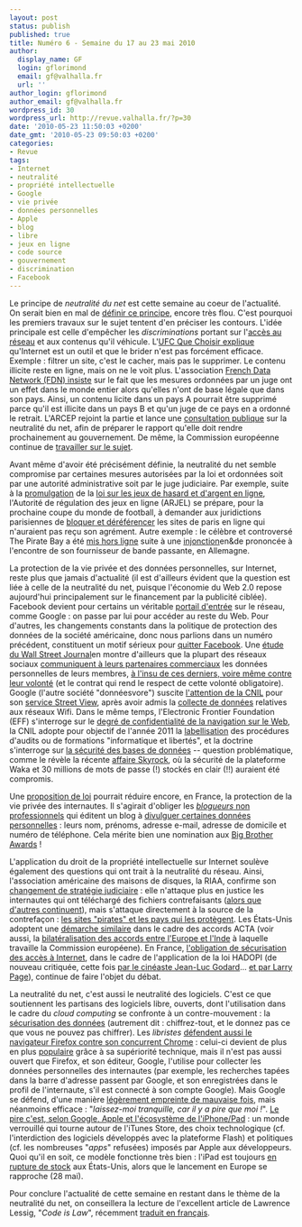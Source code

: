 ```yaml
---
layout: post
status: publish
published: true
title: Numéro 6 - Semaine du 17 au 23 mai 2010
author:
  display_name: GF
  login: gflorimond
  email: gf@valhalla.fr
  url: ''
author_login: gflorimond
author_email: gf@valhalla.fr
wordpress_id: 30
wordpress_url: http://revue.valhalla.fr/?p=30
date: '2010-05-23 11:50:03 +0200'
date_gmt: '2010-05-23 09:50:03 +0200'
categories:
- Revue
tags:
- Internet
- neutralité
- propriété intellectuelle
- Google
- vie privée
- données personnelles
- Apple
- blog
- libre
- jeux en ligne
- code source
- gouvernement
- discrimination
- Facebook
---
```

<p>Le principe de <em>neutralité du net</em> est cette semaine au coeur de l'actualité. On serait bien en mal de <a href="http://www.pcinpact.com/actu/news/56993-neutralite-consultation-nkm-fdn-ufc.htm">définir ce principe</a>, encore très flou. C'est pourquoi les premiers travaux sur le sujet tentent d'en préciser les contours. L'idée principale est celle d'empêcher les <em>discriminations</em> portant sur l'<a href="http://www.pcinpact.com/actu/news/57110-economie-numerique-france-belgique-europe.htm">accès au réseau</a> et aux contenus qu'il véhicule. L'<a href="http://www.pcinpact.com/media/neutralite-du-net-reponse-ufc.pdf">UFC Que Choisir explique</a> qu'Internet est un outil et que le brider n'est pas forcément efficace. Exemple : filtrer un site, c'est le cacher, mais pas le supprimer. Le contenu illicite reste en ligne, mais on ne le voit plus. L'association <a href="http://www.fdn.fr/reponse.pdf">French Data Network (FDN) insiste</a> sur le fait que les mesures ordonnées par un juge ont un effet dans le monde entier alors qu'elles n'ont de base légale que dans son pays. Ainsi, un contenu licite dans un pays A pourrait être supprimé parce qu'il est illicite dans un pays B et qu'un juge de ce pays en a ordonné le retrait. L'ARCEP rejoint la partie et lance une <a href="http://www.clubic.com/connexion-internet/actualite-341824-neutralite-net-arcep-consultation-publique.html">consultation publique</a> sur la neutralité du net, afin de préparer le rapport qu'elle doit rendre prochainement au gouvernement. De même, la Commission européenne continue de <a href="http://www.laquadrature.net/fr/ue-lagenda-numerique-de-neelie-kroes-va-t-il-compromettre-les-libertes">travailler sur le sujet</a>.</p>
<p>Avant même d'avoir été précisément définie, la neutralité du net semble compromise par certaines mesures autorisées par la loi et ordonnées soit par une autorité administrative soit par le juge judiciaire. Par exemple, suite à la <a href="http://www.cyberdroit.fr/2010/05/promulgation-de-la-loi-sur-les-jeux-dargent-et-de-hasard-en-ligne/">promulgation</a> de la <a href="http://www.net-iris.fr/veille-juridique/actualite/24687/la-loi-relative-a-ouverture-a-la-concurrence-et-a-la-regulation-du-secteur-des-jeux-argent-et-de-hasard-en-ligne.php">loi sur les jeux de hasard et d'argent en ligne</a>, l'Autorité de régulation des jeux en ligne (ARJEL) se prépare, pour la prochaine coupe du monde de football, à demander aux juridictions parisiennes de <a href="http://www.numerama.com/magazine/15784-les-premiers-filtrages-de-sites-de-paris-en-ligne-juste-avant-la-coupe-du-monde.html">bloquer et déréférencer</a> les sites de paris en ligne qui n'auraient pas reçu son agrément. Autre exemple : le célèbre et controversé The Pirate Bay a été <a href="http://www.pcinpact.com/actu/news/56996-pirate-bay-liens-torrent-cb3rob.htm">mis hors ligne</a> suite à une <a href="http://torrentfreak.com/the-pirate-bay-cyberbunker-mpa-injunction-in-full-100516/">injonction</a><span class="lang">en&de</span> prononcée à l'encontre de son fournisseur de bande passante, en Allemagne.</p>
<p>La protection de la vie privée et des données personnelles, sur Internet, reste plus que jamais d'actualité (il est d'ailleurs évident que la question est liée à celle de la neutralité du net, puisque l'économie du Web 2.0 repose aujourd'hui principalement sur le financement par la publicité ciblée). Facebook devient pour certains un véritable <a href="http://www.les-infostrateges.com/actu/1005961/facebook-vers-la-mise-en-place-d-un-web-social">portail d'entrée</a> sur le réseau, comme Google : on passe par lui pour accéder au reste du Web. Pour d'autres, les changements constants dans la politique de protection des données de la société américaine, donc nous parlions dans un numéro précédent, constituent un motif sérieux pour <a href="http://www.pcinpact.com/actu/news/56974-quit-facebook-day-facebook-confidentialite-vie-privee.htm">quitter Facebook</a>. Une <a href="http://online.wsj.com/article/SB10001424052748704513104575256701215465596.html">étude du Wall Street Journal</a><span class="lang">en</span> montre d'ailleurs que la plupart des réseaux sociaux <a href="http://www.pcinpact.com/actu/news/57122-reseaux-sociaux-facebook-myspace-annonceurs-vie-privee.htm">communiquent à leurs partenaires commerciaux</a> les données personnelles de leurs membres, <a href="http://www.clubic.com/site-internet/actualite-341792-facebook-myspace-fournissent-donnees-utilisateurs-annonceurs.html">à l'insu de ces derniers, voire même contre leur volonté</a> (et le contrat qui rend le respect de cette volonté obligatoire). Google (l'autre société "donnéesvore") suscite <a href="http://www.cnil.fr/la-cnil/actu-cnil/article/article/2/streetview-la-cnil-vient-dengager-un-controle-de-google/">l'attention de la CNIL</a> pour son <a href="http://www.lemondeinformatique.fr/actualites/lire-google-street-view-sous-surveillance-europeenne-30701.html">service Street View</a>, après avoir admis la <a href="http://www.pcinpact.com/actu/news/56970-google-car-kismet-wifi-collecte.htm">collecte de données</a> relatives aux réseaux Wifi. Dans le même temps, l'Electronic Frontier Foundation (EFF) s'interroge sur le <a href="http://www.lemonde.fr/technologies/article/2010/05/18/des-empreintes-digitales-laissees-par-les-navigateurs-web_1353577_651865.html">degré de confidentialité de la navigation sur le Web</a>, la CNIL adopte pour objectif de l'année 2011 la <a href="http://www.cnil.fr/nc/la-cnil/actu-cnil/article/article/85/2011-objectif-labellisation/">labellisation</a> des procédures d'audits ou de formations "informatique et libertés", et la doctrine s'interroge sur <a href="http://conflits.revues.org/index2133.html">la sécurité des bases de données</a> -- question problématique, comme le révèle la récente <a href="http://www.numerama.com/magazine/15785-skyrock-fait-waka-dans-sa-culotte-30-millions-de-mots-de-passe-en-clair-voles.html">affaire Skyrock</a>, où la sécurité de la plateforme Waka et 30 millions de mots de passe (!) stockés en clair (!!) auraient été compromis.</p>
<p>Une <a href="http://www.senat.fr/leg/ppl09-423.html">proposition de loi</a> pourrait réduire encore, en France, la protection de la vie privée des internautes. Il s'agirait d'obliger les <a href="http://www.pcinpact.com/actu/news/57109-identification-blogueur-proposition-loi-lcen2.htm"><em>blogueurs</em> non professionnels</a> qui éditent un blog à <a href="http://www.numerama.com/magazine/15771-une-proposition-de-loi-veut-interdire-l-anonymat-des-bloggueurs.html">divulguer certaines données personnelles</a> : leurs nom, prénoms, adresse e-mail, adresse de domicile et numéro de téléphone. Cela mérite bien une nomination aux <a href="http://bigbrotherawards.eu.org/">Big Brother Awards</a> !</p>
<p>L'application du droit de la propriété intellectuelle sur Internet soulève également des questions qui ont trait à la neutralité du réseau. Ainsi, l'association américaine des maisons de disques, la RIAA, confirme son <a href="http://www.numerama.com/magazine/15763-la-justice-reprend-son-rythme-apres-5-ans-de-proces-de-la-riaa-contre-ses-clients.html">changement de stratégie judiciaire</a> : elle n'attaque plus en justice les internautes qui ont téléchargé des fichiers contrefaisants (<a href="http://www.pcinpact.com/actu/news/56985-demineurs-voltage-pictures-proces-piratage.htm">alors que d'autres continuent</a>), mais s'attaque directement à la source de la contrefaçon : <a href="http://www.numerama.com/magazine/15772-la-riaa-donne-la-liste-des-sites-qu-elle-veut-fermer-et-des-pays-ennemis-du-droit-d-auteur.html">les sites "pirates" et les pays qui les protègent</a>. Les États-Unis adoptent une <a href="http://www.pcinpact.com/actu/news/57089-Etatsunis-piratage-liste-de-pays-acta.htm">démarche similaire</a> dans le cadre des accords ACTA (voir aussi, la <a href="http://www.pcinpact.com/actu/news/57046-acta-bilateral-hadopi-inde-europe.htm">bilatéralisation des accords entre l'Europe et l'Inde</a> à laquelle travaille la Commission européene). En France, <a href="http://www.numerama.com/magazine/15768-hadopi-le-ministere-avance-des-pistes-pour-la-securisation-de-l-acces-a-internet.html">l'obligation de sécurisation des accès à Internet</a>, dans le cadre de l'application de la loi HADOPI (de nouveau critiquée, cette fois <a href="http://www.pcinpact.com/actu/news/57050-godard-hadopi-propriete-intellectuelle-droits-dauteur.htm">par le cinéaste Jean-Luc Godard</a>... <a href="http://www.numerama.com/magazine/15783-google-si-nous-devions-reecrire-le-droit-d-auteur-nous-le-ferions-autrement.html">et par Larry Page</a>), continue de faire l'objet du débat.</p>
<p>La neutralité du net, c'est aussi le neutralité des logiciels. C'est ce que soutiennent les partisans des logiciels libre, ouverts, dont l'utilisation dans le cadre du <em>cloud computing</em> se confronte à un contre-mouvement : la <a href="http://www.framablog.org/index.php/post/2010/05/21/logiciel-donnee-libre-ouvert-cloud-computing">sécurisation des données</a> (autrement dit : chiffrez-tout, et le donnez pas ce que vous ne pouvez pas chiffrer). Les <em>libristes</em> <a href="http://www.framablog.org/index.php/post/2010/05/16/google-chrome-vs-mozilla-firefox">défendent aussi le navigateur Firefox contre son concurrent Chrome</a> : celui-ci devient de plus en plus <a href="http://www.pcinpact.com/actu/news/56973-ubuntu-netbook-edition-1010-chromium-par-defaut-firefox-test.htm">populaire</a> grâce à sa supériorité technique, mais il n'est pas aussi ouvert que Firefox, et son éditeur, Google, l'utilise pour collecter les données personnelles des internautes (par exemple, les recherches tapées dans la barre d'adresse passent par Google, et son enregistrées dans le profil de l'internaute, s'il est connecté à son compte Google). Mais Google se défend, d'une manière <a href="http://www.macgeneration.com/news/voir/155511/webm-vraiment-libre-de-droits">légèrement empreinte de mauvaise fois</a>, mais néanmoins efficace : "<em>laissez-moi tranquille, car il y a pire que moi !</em>". <a href="http://www.macgeneration.com/news/voir/155441/google-s-en-prend-violemment-a-apple">Le pire c'est, selon Google, Apple et l'écosystème de l'iPhone/Pad</a> : un monde verrouillé qui tourne autour de l'iTunes Store, des choix technologique (cf. l'interdiction des logiciels développés avec la plateforme Flash) et politiques (cf. les nombreuses "<em>apps</em>" refusées) imposés par Apple aux développeurs. Quoi qu'il en soit, ce modèle fonctionne très bien : l'iPad est toujours <a href="http://www.mac4ever.com/news/54559/usa_l_ipad_toujours_largement_en_rupture/">en rupture de stock</a> aux États-Unis, alors que le lancement en Europe se rapproche (28 mai).</p>
<p>Pour conclure l'actualité de cette semaine en restant dans le thème de la neutralité du net, on conseillera la lecture de l'excellent article de Lawrence Lessig, "<em>Code is Law</em>", récemment <a href="http://www.framablog.org/index.php/post/2010/05/22/code-is-law-lessig">traduit en français</a>.</p>
